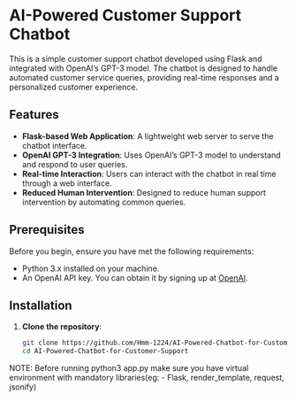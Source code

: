 # AI-Powered Customer Support Chatbot

This is a simple customer support chatbot developed using Flask and integrated with OpenAI’s GPT-3 model. The chatbot is designed to handle automated customer service queries, providing real-time responses and a personalized customer experience.

## Features

- **Flask-based Web Application**: A lightweight web server to serve the chatbot interface.
- **OpenAI GPT-3 Integration**: Uses OpenAI’s GPT-3 model to understand and respond to user queries.
- **Real-time Interaction**: Users can interact with the chatbot in real time through a web interface.
- **Reduced Human Intervention**: Designed to reduce human support intervention by automating common queries.

## Prerequisites

Before you begin, ensure you have met the following requirements:

- Python 3.x installed on your machine.
- An OpenAI API key. You can obtain it by signing up at [OpenAI](https://openai.com/).

## Installation

1. **Clone the repository**:
   ```bash
   git clone https://github.com/Hmm-1224/AI-Powered-Chatbot-for-Customer-Support
   cd AI-Powered-Chatbot-for-Customer-Support

NOTE: Before running python3 app.py make sure you have virtual environment with mandatory libraries(eg: -  Flask, render_template, request, jsonify)
